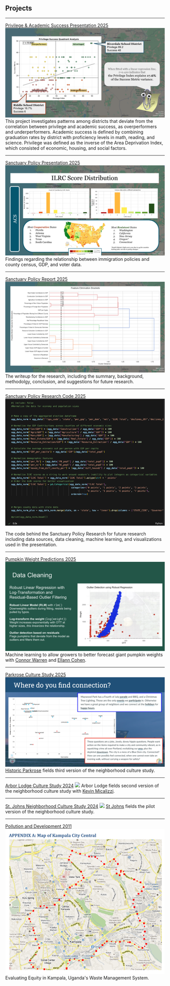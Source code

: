 ## Projects
---

[Privilege & Academic Success Presentation 2025](/pdf/AcademicSuccess_Priv_Outliers.pdf)
<img src="images/PrivQuads.png?raw=true"/>
This project investigates patterns among districts that deviate from the correlation between privilege and academic success, as overperformers and underperformers. Academic success is defined by combining graduation rates by district with proficiency levels in math, reading, and science. Privilege was defined as the inverse of the Area Deprivation Index, which consisted of economic, housing, and social factors. 

---

[Sanctuary Policy Presentation 2025](/pdf/ILRC_2025.pdf)
<img src="images/SanctuaryPlaceholder.png?raw=true"/>
Findings regarding the relationship between immigration policies and county census, GDP, and voter data. 

---

[Sanctuary Policy Report 2025](https://wu-msds-capstones.github.io/immigration-policy-research/)
<img src="images/ILRC_features.png?raw=true"/>
The writeup for the research, including the summary, background, methodolgy, conclusion, and suggestions for future research. 


---
[Sanctuary Policy Research Code 2025](pages/Policy_Draft.html)
<img src="images/ScaryPython.png?raw=true"/>

The code behind the Sanctuary Policy Research for future research including data sources, data cleaning, machine learning, and visualizations used in the presentation. 

---

[Pumpkin Weight Predictions 2025](/pdf/Pumpkins.pdf)
<img src="images/Pumpkins.png?raw=true"/>
Machine learning to allow growers to better forecast giant pumpkin weights with [Connor Warren](https://github.com/MarcusApollo7) and [Ellann Cohen](https://www.linkedin.com/in/ellann/).

---

[Parkrose Culture Study 2025](/pdf/Parkrose_2025_Deck.pdf)
<img src="images/parkrose_thumb.png?raw=true"/>
[Historic Parkrose](https://historicparkrose.com/en/2025survey) fields third version of the neighborhood culture study. 

---

[Arbor Lodge Culture Study 2024](/pdf/ALNA.pdf)
<img src="images/ALNA_thumb.png?raw=true"/>
Arbor Lodge fields second version of the neighborhood culture study with [Kevin Micalizzi](https://youtu.be/NvHWf96TWrQ). 


---
[St. Johns Neighborhood Culture Study 2024](/pdf/SJNA_2024_April.pdf)
<img src="images/SJNA_thumb.png?raw=true"/>
[St Johns](https://www.stjohnspdx.org/get-involved/survey) fields the pilot version of the neighborhood culture study. 

---
[Pollution and Development 2011](/pdf/LarsonISP.pdf)
<img src="images/Uganda.png?raw=true"/>
Evaluating Equity in Kampala, Uganda's Waste Management System. 
